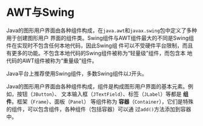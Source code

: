 AWT与Swing
================================================================================
Java的图形用户界面由各种组件构成，在`java.awt`和`javax.swing`包中定义了多种用于创建图形用户
界面的组件类。Swing组件与AWT组件最大的不同是Swing组件在实现时不包含任何本地代码，因此Swing组
件可以不受硬件平台限制，而且有更多的功能。不包含本地代码的Swing组件被称为“轻量级”组件，而包含本
地代码的AWT组件被称为“重量级”组件。

Java平台上推荐使用Swing组件，多数Swing组件以`J`开头。

Java的图形用户界面由各种组件构成，组件是构成图形用户界面的基本元素。例如，按钮（`JButton`）、
文本输入框（`JTextField`）、标签（`JLabel`）等都是 **组件**。框架（`Frame`）、面板（`Panel`）
等组件称为 **容器**（`Container`），它们是特殊的组件，可以包含组件，各种组件（包括容器）可以通
过`add()`方法添加到容器中。
